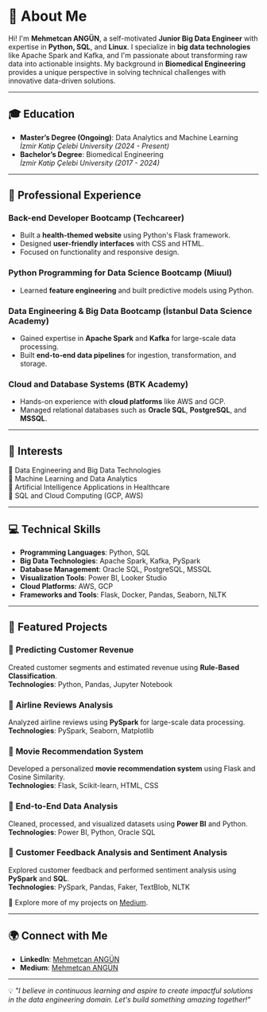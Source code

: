 # 🌟 About Me

Hi! I'm **Mehmetcan ANGÜN**, a self-motivated **Junior Big Data Engineer** with expertise in **Python, SQL**, and **Linux**. I specialize in **big data technologies** like Apache Spark and Kafka, and I'm passionate about transforming raw data into actionable insights. My background in **Biomedical Engineering** provides a unique perspective in solving technical challenges with innovative data-driven solutions.

---

## 🎓 Education
- **Master’s Degree (Ongoing)**: Data Analytics and Machine Learning  
  *İzmir Katip Çelebi University (2024 - Present)*  
- **Bachelor’s Degree**: Biomedical Engineering  
  *İzmir Katip Çelebi University (2017 - 2024)*  

---

## 💼 Professional Experience
### **Back-end Developer Bootcamp (Techcareer)**
- Built a **health-themed website** using Python's Flask framework.  
- Designed **user-friendly interfaces** with CSS and HTML.  
- Focused on functionality and responsive design.

### **Python Programming for Data Science Bootcamp (Miuul)**
- Learned **feature engineering** and built predictive models using Python.  

### **Data Engineering & Big Data Bootcamp (İstanbul Data Science Academy)**
- Gained expertise in **Apache Spark** and **Kafka** for large-scale data processing.  
- Built **end-to-end data pipelines** for ingestion, transformation, and storage.  

### **Cloud and Database Systems (BTK Academy)**
- Hands-on experience with **cloud platforms** like AWS and GCP.  
- Managed relational databases such as **Oracle SQL**, **PostgreSQL**, and **MSSQL**.  

---

## 🚀 Interests
🎯 Data Engineering and Big Data Technologies  
🎯 Machine Learning and Data Analytics  
🎯 Artificial Intelligence Applications in Healthcare  
🎯 SQL and Cloud Computing (GCP, AWS)  

---

## 💻 Technical Skills
- **Programming Languages**: Python, SQL  
- **Big Data Technologies**: Apache Spark, Kafka, PySpark  
- **Database Management**: Oracle SQL, PostgreSQL, MSSQL  
- **Visualization Tools**: Power BI, Looker Studio  
- **Cloud Platforms**: AWS, GCP  
- **Frameworks and Tools**: Flask, Docker, Pandas, Seaborn, NLTK  

---

## 📌 Featured Projects
### 🎯 **Predicting Customer Revenue**  
Created customer segments and estimated revenue using **Rule-Based Classification**.  
**Technologies**: Python, Pandas, Jupyter Notebook  

### 🎯 **Airline Reviews Analysis**  
Analyzed airline reviews using **PySpark** for large-scale data processing.  
**Technologies**: PySpark, Seaborn, Matplotlib  

### 🎯 **Movie Recommendation System**  
Developed a personalized **movie recommendation system** using Flask and Cosine Similarity.  
**Technologies**: Flask, Scikit-learn, HTML, CSS  

### 🎯 **End-to-End Data Analysis**  
Cleaned, processed, and visualized datasets using **Power BI** and Python.  
**Technologies**: Power BI, Python, Oracle SQL  

### 🎯 **Customer Feedback Analysis and Sentiment Analysis**  
Explored customer feedback and performed sentiment analysis using **PySpark** and **SQL**.  
**Technologies**: PySpark, Pandas, Faker, TextBlob, NLTK  

🔗 Explore more of my projects on [Medium](https://medium.com/@Mehmtcnangn).  

---

## 🌍 Connect with Me
- **LinkedIn**: [Mehmetcan ANGÜN](https://www.linkedin.com/in/mehmetcan-angün-28353406-ma)   
- **Medium**: [Mehmetcan ANGÜN](https://medium.com/@Mehmtcnangn)  

---

💡 *"I believe in continuous learning and aspire to create impactful solutions in the data engineering domain. Let's build something amazing together!"*
